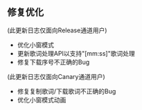 ## 修复优化
(此更新日志仅面向Release通道用户)
* 优化小窗模式
* 更新歌词处理API以支持"\[mm:ss\]"歌词处理
* 修复下载序号不正确的Bug

(此更新日志仅面向Canary通道用户)
* 修复复制歌词/下载歌词不正确的Bug
* 优化小窗模式动画
